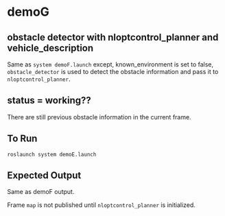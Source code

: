 # demoG

## obstacle detector with nloptcontrol_planner and vehicle_description
Same as `system demoF.launch` except, known_environment is set to false, `obstacle_detector` is used to detect the obstacle information and pass it to `nloptcontrol_planner`.

## status = working??
There are still previous obstacle information in the current frame.  

## To Run
```
roslaunch system demoE.launch
```

## Expected Output
Same as demoF output.

Frame `map` is not published until `nloptcontrol_planner` is initialized.
